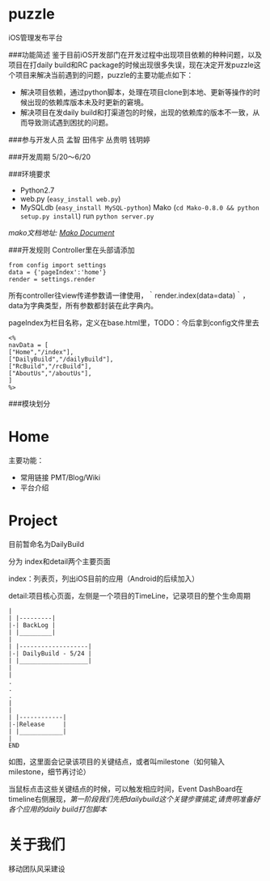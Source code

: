 puzzle
======

iOS管理发布平台

###功能简述
鉴于目前iOS开发部门在开发过程中出现项目依赖的种种问题，以及项目在打daily build和RC package的时候出现很多失误，现在决定开发puzzle这个项目来解决当前遇到的问题，puzzle的主要功能点如下：

* 解决项目依赖，通过python脚本，处理在项目clone到本地、更新等操作的时候出现的依赖库版本未及时更新的窘境。
* 解决项目在发daily build和打渠道包的时候，出现的依赖库的版本不一致，从而导致测试遇到困扰的问题。

###参与开发人员
孟智	 田伟宇 	丛贵明		钱玥婷

###开发周期
5/20～6/20

###环境要求
* Python2.7
* web.py (`easy_install web.py`)
* MySQLdb (`easy_install MySQL-python`)
  Mako (`cd Mako-0.8.0 && python setup.py install`)
run `python server.py` 

*mako文档地址: [Mako Document](http://docs.makotemplates.org/en/latest/)*

###开发规则
Controller里在头部请添加

	from config import settings
	data = {'pageIndex':'home'}
	render = settings.render

所有controller往view传递参数请一律使用，｀render.index(data=data)｀，data为字典类型，所有参数都封装在此字典内。

pageIndex为栏目名称，定义在base.html里，TODO：今后拿到config文件里去
	
	<%
    navData = [
    ["Home","/index"],
    ["DailyBuild","/dailyBuild"],
    ["RcBuild","/rcBuild"],
    ["AboutUs","/aboutUs"],
    ]
    %>


###模块划分

Home
======

主要功能：

* 常用链接 PMT/Blog/Wiki
* 平台介绍

Project
========
目前暂命名为DailyBuild

分为 index和detail两个主要页面

index：列表页，列出iOS目前的应用（Android的后续加入）

detail:项目核心页面，左侧是一个项目的TimeLine，记录项目的整个生命周期

	|
	| |---------|
	|-| BackLog |
	| |_________|
	|
	| |-------------------|
	|-| DailyBuild - 5/24 |
	| |___________________|
	|
	|
	.
	.
	.
	|
	|
	| |------------|
	|-|Release     |
	| |____________|
	|
	END

如图，这里面会记录该项目的关键结点，或者叫milestone（如何输入milestone，细节再讨论）

当鼠标点击这些关键结点的时候，可以触发相应时间，Event DashBoard在timeline右侧展现，*第一阶段我们先把dailybuild这个关键步骤搞定,请贵明准备好各个应用的daily build打包脚本*

关于我们
===========
移动团队风采建设
